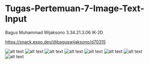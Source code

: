 # Tugas-Pertemuan-7-Image-Text-Input

Bagus Muhammad Wijaksono
3.34.21.3.06
IK-2D

https://snack.expo.dev/@baguswijaksono/d70315

![alt text](https://user-images.githubusercontent.com/106671990/198833463-1e738c08-5466-4415-9fd8-6a1675926c9f.png)
![alt text](https://user-images.githubusercontent.com/106671990/198833345-a97e21b8-6500-42d7-b511-2f2a1840c412.png)
![alt text](https://user-images.githubusercontent.com/106671990/198833372-8f1b0670-7cd1-4fba-b432-26c761a791e7.png)
![alt text](https://user-images.githubusercontent.com/106671990/198833398-10f2ab89-b7e0-4c63-b524-9bb4e802c176.png)
![alt text](https://user-images.githubusercontent.com/106671990/198833372-8f1b0670-7cd1-4fba-b432-26c761a791e7.png)
![alt text](https://user-images.githubusercontent.com/106671990/198833398-10f2ab89-b7e0-4c63-b524-9bb4e802c176.png)
![alt text](https://user-images.githubusercontent.com/106671990/198833692-77a4ecbc-2f39-494c-a727-8eaba8cf35a0.png)
![alt text](https://user-images.githubusercontent.com/106671990/198833419-3c33791f-490e-4f08-a5c5-787b8398dd7f.png)
